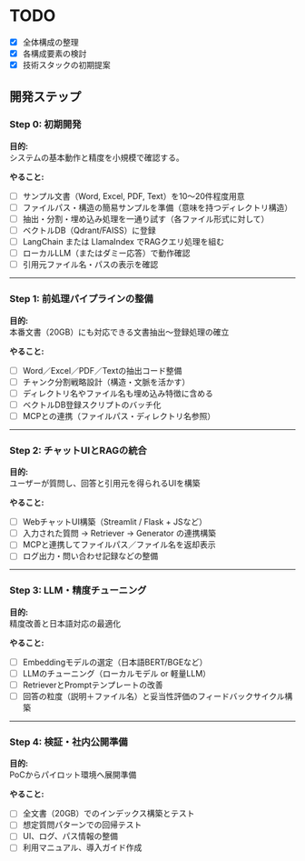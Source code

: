 # TODO

- [x] 全体構成の整理
- [x] 各構成要素の検討
- [x] 技術スタックの初期提案

## 開発ステップ

### Step 0: 初期開発

**目的:**  
システムの基本動作と精度を小規模で確認する。

**やること:**

- [ ] サンプル文書（Word, Excel, PDF, Text）を10〜20件程度用意
- [ ] ファイルパス・構造の簡易サンプルを準備（意味を持つディレクトリ構造）
- [ ] 抽出・分割・埋め込み処理を一通り試す（各ファイル形式に対して）
- [ ] ベクトルDB（Qdrant/FAISS）に登録
- [ ] LangChain または LlamaIndex でRAGクエリ処理を組む
- [ ] ローカルLLM（またはダミー応答）で動作確認
- [ ] 引用元ファイル名・パスの表示を確認

---

### Step 1: 前処理パイプラインの整備

**目的:**  
本番文書（20GB）にも対応できる文書抽出〜登録処理の確立

**やること:**

- [ ] Word／Excel／PDF／Textの抽出コード整備
- [ ] チャンク分割戦略設計（構造・文脈を活かす）
- [ ] ディレクトリ名やファイル名も埋め込み特徴に含める
- [ ] ベクトルDB登録スクリプトのバッチ化
- [ ] MCPとの連携（ファイルパス・ディレクトリ名参照）

---

### Step 2: チャットUIとRAGの統合

**目的:**  
ユーザーが質問し、回答と引用元を得られるUIを構築

**やること:**

- [ ] WebチャットUI構築（Streamlit / Flask + JSなど）
- [ ] 入力された質問 → Retriever → Generator の連携構築
- [ ] MCPと連携してファイルパス／ファイル名を返却表示
- [ ] ログ出力・問い合わせ記録などの整備

---

### Step 3: LLM・精度チューニング

**目的:**  
精度改善と日本語対応の最適化

**やること:**

- [ ] Embeddingモデルの選定（日本語BERT/BGEなど）
- [ ] LLMのチューニング（ローカルモデル or 軽量LLM）
- [ ] RetrieverとPromptテンプレートの改善
- [ ] 回答の粒度（説明＋ファイル名）と妥当性評価のフィードバックサイクル構築

---

### Step 4: 検証・社内公開準備

**目的:**  
PoCからパイロット環境へ展開準備

**やること:**

- [ ] 全文書（20GB）でのインデックス構築とテスト
- [ ] 想定質問パターンでの回帰テスト
- [ ] UI、ログ、パス情報の整備
- [ ] 利用マニュアル、導入ガイド作成
